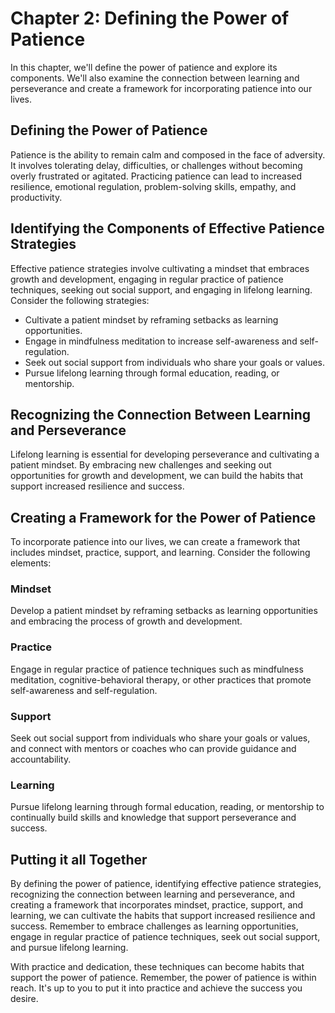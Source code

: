 Chapter 2: Defining the Power of Patience
=========================================

In this chapter, we'll define the power of patience and explore its components. We'll also examine the connection between learning and perseverance and create a framework for incorporating patience into our lives.

Defining the Power of Patience
------------------------------

Patience is the ability to remain calm and composed in the face of adversity. It involves tolerating delay, difficulties, or challenges without becoming overly frustrated or agitated. Practicing patience can lead to increased resilience, emotional regulation, problem-solving skills, empathy, and productivity.

Identifying the Components of Effective Patience Strategies
-----------------------------------------------------------

Effective patience strategies involve cultivating a mindset that embraces growth and development, engaging in regular practice of patience techniques, seeking out social support, and engaging in lifelong learning. Consider the following strategies:

* Cultivate a patient mindset by reframing setbacks as learning opportunities.
* Engage in mindfulness meditation to increase self-awareness and self-regulation.
* Seek out social support from individuals who share your goals or values.
* Pursue lifelong learning through formal education, reading, or mentorship.

Recognizing the Connection Between Learning and Perseverance
------------------------------------------------------------

Lifelong learning is essential for developing perseverance and cultivating a patient mindset. By embracing new challenges and seeking out opportunities for growth and development, we can build the habits that support increased resilience and success.

Creating a Framework for the Power of Patience
----------------------------------------------

To incorporate patience into our lives, we can create a framework that includes mindset, practice, support, and learning. Consider the following elements:

### Mindset

Develop a patient mindset by reframing setbacks as learning opportunities and embracing the process of growth and development.

### Practice

Engage in regular practice of patience techniques such as mindfulness meditation, cognitive-behavioral therapy, or other practices that promote self-awareness and self-regulation.

### Support

Seek out social support from individuals who share your goals or values, and connect with mentors or coaches who can provide guidance and accountability.

### Learning

Pursue lifelong learning through formal education, reading, or mentorship to continually build skills and knowledge that support perseverance and success.

Putting it all Together
-----------------------

By defining the power of patience, identifying effective patience strategies, recognizing the connection between learning and perseverance, and creating a framework that incorporates mindset, practice, support, and learning, we can cultivate the habits that support increased resilience and success. Remember to embrace challenges as learning opportunities, engage in regular practice of patience techniques, seek out social support, and pursue lifelong learning.

With practice and dedication, these techniques can become habits that support the power of patience. Remember, the power of patience is within reach. It's up to you to put it into practice and achieve the success you desire.
